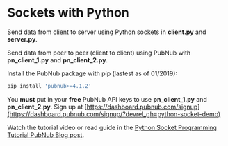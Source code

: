 # Sockets with Python

Send data from client to server using Python sockets in **client.py** and **server.py**.

Send data from peer to peer (client to client) using PubNub with **pn_client_1.py** and **pn_client_2.py**.

Install the PubNub package with pip (lastest as of 01/2019):
```bash
pip install 'pubnub>=4.1.2'
```

You **must** put in your **free** PubNub API keys to use **pn_client_1.py** and **pn_client_2.py**. Sign up at [https://dashboard.pubnub.com/signup](https://dashboard.pubnub.com/signup/?devrel_gh=python-socket-demo)

Watch the tutorial video or read guide in the [Python Socket Programming Tutorial PubNub Blog post](https://www.pubnub.com/blog/).
